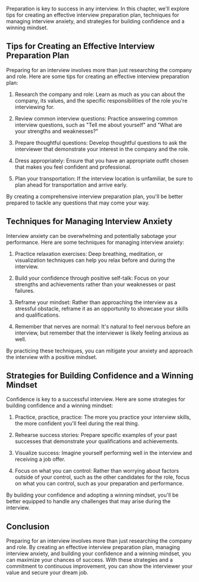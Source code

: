 
Preparation is key to success in any interview. In this chapter, we'll explore tips for creating an effective interview preparation plan, techniques for managing interview anxiety, and strategies for building confidence and a winning mindset.

Tips for Creating an Effective Interview Preparation Plan
---------------------------------------------------------

Preparing for an interview involves more than just researching the company and role. Here are some tips for creating an effective interview preparation plan:

1. Research the company and role: Learn as much as you can about the company, its values, and the specific responsibilities of the role you're interviewing for.

2. Review common interview questions: Practice answering common interview questions, such as "Tell me about yourself" and "What are your strengths and weaknesses?"

3. Prepare thoughtful questions: Develop thoughtful questions to ask the interviewer that demonstrate your interest in the company and the role.

4. Dress appropriately: Ensure that you have an appropriate outfit chosen that makes you feel confident and professional.

5. Plan your transportation: If the interview location is unfamiliar, be sure to plan ahead for transportation and arrive early.

By creating a comprehensive interview preparation plan, you'll be better prepared to tackle any questions that may come your way.

Techniques for Managing Interview Anxiety
-----------------------------------------

Interview anxiety can be overwhelming and potentially sabotage your performance. Here are some techniques for managing interview anxiety:

1. Practice relaxation exercises: Deep breathing, meditation, or visualization techniques can help you relax before and during the interview.

2. Build your confidence through positive self-talk: Focus on your strengths and achievements rather than your weaknesses or past failures.

3. Reframe your mindset: Rather than approaching the interview as a stressful obstacle, reframe it as an opportunity to showcase your skills and qualifications.

4. Remember that nerves are normal: It's natural to feel nervous before an interview, but remember that the interviewer is likely feeling anxious as well.

By practicing these techniques, you can mitigate your anxiety and approach the interview with a positive mindset.

Strategies for Building Confidence and a Winning Mindset
--------------------------------------------------------

Confidence is key to a successful interview. Here are some strategies for building confidence and a winning mindset:

1. Practice, practice, practice: The more you practice your interview skills, the more confident you'll feel during the real thing.

2. Rehearse success stories: Prepare specific examples of your past successes that demonstrate your qualifications and achievements.

3. Visualize success: Imagine yourself performing well in the interview and receiving a job offer.

4. Focus on what you can control: Rather than worrying about factors outside of your control, such as the other candidates for the role, focus on what you can control, such as your preparation and performance.

By building your confidence and adopting a winning mindset, you'll be better equipped to handle any challenges that may arise during the interview.

Conclusion
----------

Preparing for an interview involves more than just researching the company and role. By creating an effective interview preparation plan, managing interview anxiety, and building your confidence and a winning mindset, you can maximize your chances of success. With these strategies and a commitment to continuous improvement, you can show the interviewer your value and secure your dream job.
